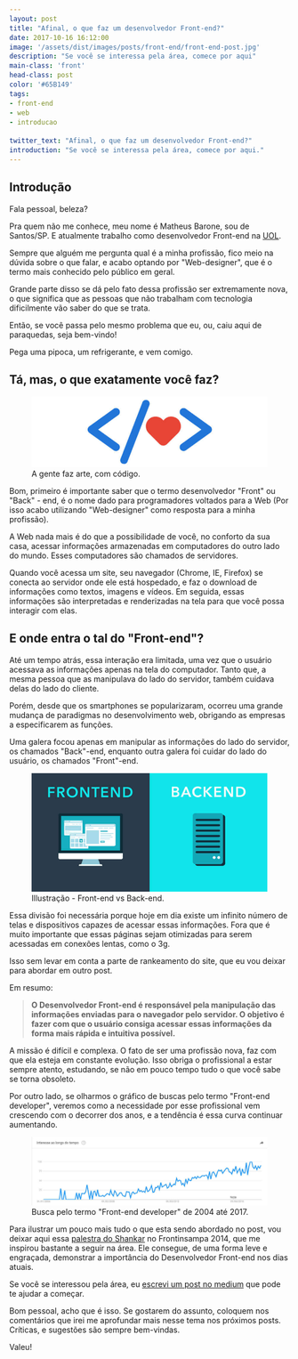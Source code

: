 ```yaml
---
layout: post
title: "Afinal, o que faz um desenvolvedor Front-end?"
date: 2017-10-16 16:12:00
image: '/assets/dist/images/posts/front-end/front-end-post.jpg'
description: "Se você se interessa pela área, comece por aqui"
main-class: 'front'
head-class: post
color: '#65B149'
tags:
- front-end
- web
- introducao

twitter_text: "Afinal, o que faz um desenvolvedor Front-end?"
introduction: "Se você se interessa pela área, comece por aqui."
---
```


## Introdução

Fala pessoal, beleza?

Pra quem não me conhece, meu nome é Matheus Barone, sou de Santos/SP. E atualmente trabalho como desenvolvedor Front-end na [UOL](https://www.uol.com.br/).

Sempre que alguém me pergunta qual é a minha profissão, fico meio na dúvida sobre o que falar, e acabo optando por "Web-designer", que é o termo mais conhecido pelo público em geral.

Grande parte disso se dá pelo fato dessa profissão ser extremamente nova, o que significa que as pessoas que não trabalham com tecnologia dificilmente vão saber do que se trata.

Então, se você passa pelo mesmo problema que eu, ou, caiu aqui de paraquedas, seja bem-vindo!

Pega uma pipoca, um refrigerante, e vem comigo.


## Tá, mas, o que exatamente você faz?

<figure>
  <img src="/assets/dist/images/posts/front-end/front-end-illustration.jpg" alt="A gente faz arte, com código."/>
  <figcaption>A gente faz arte, com código.</figcaption>
</figure>

Bom, primeiro é importante saber que o termo desenvolvedor "Front" ou "Back" - end, é o nome dado para programadores voltados para a Web (Por isso acabo utilizando "Web-designer" como resposta para a minha profissão).

A Web nada mais é do que a possibilidade de você, no conforto da sua casa, acessar informações armazenadas em computadores do outro lado do mundo. Esses computadores são chamados de servidores.

Quando você acessa um site, seu navegador (Chrome, IE, Firefox) se conecta ao servidor onde ele está hospedado, e faz o download de informações como textos, imagens e vídeos. Em seguida, essas informações são interpretadas e renderizadas na tela para que você possa interagir com elas.

## E onde entra o tal do "Front-end"?

Até um tempo atrás, essa interação era limitada, uma vez que o usuário acessava as informações apenas na tela do computador. Tanto que, a mesma pessoa que as manipulava do lado do servidor, também cuidava delas do lado do cliente.

Porém, desde que os smartphones se popularizaram, ocorreu uma grande mudança de paradigmas no desenvolvimento web, obrigando as empresas a especificarem as funções.

Uma galera focou apenas em manipular as informações do lado do servidor, os chamados "Back"-end, enquanto outra galera foi cuidar do lado do usuário, os chamados "Front"-end.


<figure>
  <img src="/assets/dist/images/posts/front-end/frontend-backend-illustration.jpg" alt="Illustração - Front-end vs Back-end."/>
  <figcaption>Illustração - Front-end vs Back-end.</figcaption>
</figure>

Essa divisão foi necessária porque hoje em dia existe um infinito número de telas e dispositivos capazes de acessar essas informações. Fora que é muito importante que essas páginas sejam otimizadas para serem acessadas em conexões lentas, como o 3g.

Isso sem levar em conta a parte de rankeamento do site, que eu vou deixar para abordar em outro post.

Em resumo:

>**O Desenvolvedor Front-end é responsável pela manipulação das informações enviadas para o navegador pelo servidor. O objetivo é fazer com que o usuário consiga acessar essas informações da forma mais rápida e intuitiva possível.**

A missão é difícil e complexa. O fato de ser uma profissão nova, faz com que ela esteja em constante evolução. Isso obriga o profissional a estar sempre atento, estudando, se não em pouco tempo tudo o que você sabe se torna obsoleto.

Por outro lado, se olharmos o gráfico de buscas pelo termo "Front-end developer", veremos como a necessidade por esse profissional vem crescendo com o decorrer dos anos, e a tendência é essa curva continuar aumentando.

<figure>
  <img src="/assets/dist/images/posts/front-end/front-end-search.jpg" alt="Busca pelo termo 'Front-end developer' de 2004 até 2017"/>
  <figcaption>Busca pelo termo "Front-end developer" de 2004 até 2017.</figcaption>
</figure>

Para ilustrar um pouco mais tudo o que esta sendo abordado no post, vou deixar aqui essa [palestra do Shankar](https://www.youtube.com/watch?v=cmT3clnhbiQ) no Frontinsampa 2014, que me inspirou bastante a seguir na área. Ele consegue, de uma forma leve e engraçada, demonstrar a importância do Desenvolvedor Front-end nos dias atuais.

Se você se interessou pela área, eu [escrevi um post no medium](https://medium.com/@matheusvbarone/e-se-hoje-fosse-meu-primeiro-dia-como-desenvolvedor-front-end-5fc5b19e2228) que pode te ajudar a começar.

Bom pessoal, acho que é isso. Se gostarem do assunto, coloquem nos comentários que irei me aprofundar mais nesse tema nos próximos posts. Críticas, e sugestões são sempre bem-vindas.

Valeu!

